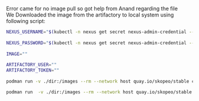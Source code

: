 Error came for no image pull so got help from Anand regarding the file<br>
We Downloaded the image from the artifactory to local system using following script:
```sh
NEXUS_USERNAME="$(kubectl -n nexus get secret nexus-admin-credential --template {{.data.username}} | base64 -d)"
 
NEXUS_PASSWORD="$(kubectl -n nexus get secret nexus-admin-credential --template {{.data.password}} | base64 -d)"
 
IMAGE=""
 
ARTIFACTORY_USER=""
ARTIFACTORY_TOKEN=""
 
podman run -v ./dir:/images --rm --network host quay.io/skopeo/stable copy --src-tls-verify=false --src-creds "${ARTIFACTORY_USER}:${ARTIFACTORY_TOKEN}" --dest-creds "${NEXUS_USERNAME}:${NEXUS_PASSWORD}" --dest-tls-verify=false docker://artifactory.algol60.net/$IMAGE docker-archive:/images/sma-rsyslog.tar

podman run  -v ./dir:/images --rm --network host quay.io/skopeo/stable copy --src-tls-verify=false --src-creds "${ARTIFACTORY_USER}:${ARTIFACTORY_TOKEN}" --dest-creds "${NEXUS_USERNAME}:${NEXUS_PASSWORD}" --dest-tls-verify=false docker-archive:/images/sma-rsyslog.tar docker://registry.local/artifactory.algol60.net/$IMAGE
```
